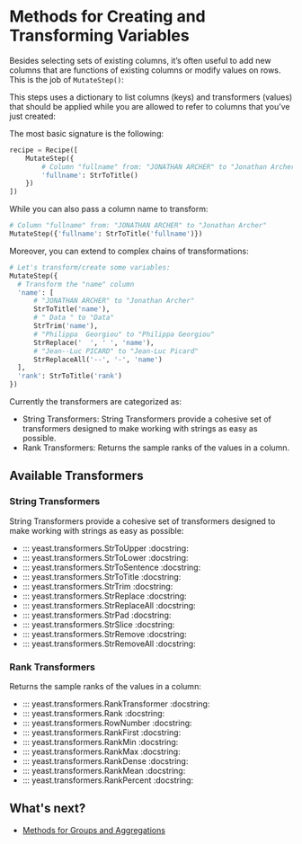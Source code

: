 # Methods for Creating and Transforming Variables

Besides selecting sets of existing columns, it’s often useful to add new columns that are functions
of existing columns or modify values on rows. This is the job of `MutateStep()`:

This steps uses a dictionary to list columns (keys) and transformers (values) that should be applied
while you are allowed to refer to columns that you’ve just created:

The most basic signature is the following:

```python
recipe = Recipe([
    MutateStep({
        # Column "fullname" from: "JONATHAN ARCHER" to "Jonathan Archer"
        'fullname': StrToTitle()
    })
])
```

While you can also pass a column name to transform:

```python
# Column "fullname" from: "JONATHAN ARCHER" to "Jonathan Archer"
MutateStep({'fullname': StrToTitle('fullname')})
```

Moreover, you can extend to complex chains of transformations:

```python
# Let's transform/create some variables:
MutateStep({
  # Transform the "name" column
  'name': [
      # "JONATHAN ARCHER" to "Jonathan Archer"
      StrToTitle('name'),
      # " Data " to "Data"
      StrTrim('name'),
      # "Philippa  Georgiou" to "Philippa Georgiou"
      StrReplace('  ', ' ', 'name'),
      # "Jean--Luc PICARD" to "Jean-Luc Picard"
      StrReplaceAll('--', '-', 'name')
  ],
  'rank': StrToTitle('rank')
})
```

Currently the transformers are categorized as:

- String Transformers: String Transformers provide a cohesive set of transformers designed to make working with strings as easy as possible.
- Rank Transformers: Returns the sample ranks of the values in a column.

## Available Transformers

### String Transformers

String Transformers provide a cohesive set of transformers designed to make working with strings as easy as possible:

- ::: yeast.transformers.StrToUpper
    :docstring:
- ::: yeast.transformers.StrToLower
    :docstring:
- ::: yeast.transformers.StrToSentence
    :docstring:
- ::: yeast.transformers.StrToTitle
    :docstring:
- ::: yeast.transformers.StrTrim
    :docstring:
- ::: yeast.transformers.StrReplace
    :docstring:
- ::: yeast.transformers.StrReplaceAll
    :docstring:
- ::: yeast.transformers.StrPad
    :docstring:
- ::: yeast.transformers.StrSlice
    :docstring:
- ::: yeast.transformers.StrRemove
    :docstring:
- ::: yeast.transformers.StrRemoveAll
    :docstring:

### Rank Transformers

Returns the sample ranks of the values in a column:

- ::: yeast.transformers.RankTransformer
    :docstring:
- ::: yeast.transformers.Rank
    :docstring:
- ::: yeast.transformers.RowNumber
    :docstring:
- ::: yeast.transformers.RankFirst
    :docstring:
- ::: yeast.transformers.RankMin
    :docstring:
- ::: yeast.transformers.RankMax
    :docstring:
- ::: yeast.transformers.RankDense
    :docstring:
- ::: yeast.transformers.RankMean
    :docstring:
- ::: yeast.transformers.RankPercent
    :docstring:


## What's next?

- [Methods for Groups and Aggregations](aggregations.md)
